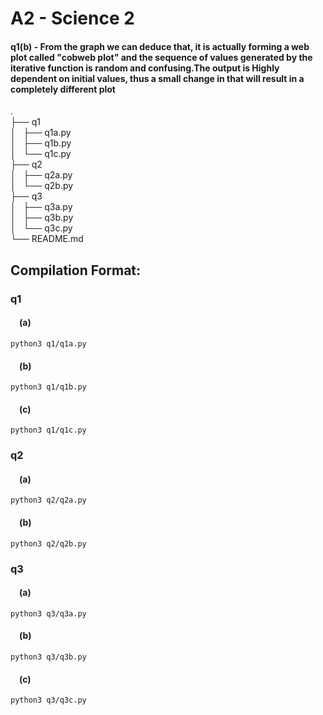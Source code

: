 # A2 - Science 2


#### q1(b) - From the graph we can deduce that, it is actually forming a web plot called "cobweb plot" and the sequence of values generated by the iterative function is random and confusing.The output is Highly dependent on initial values, thus a small change in that will result in a completely different plot

.               
├── q1          <br />
│   ├── q1a.py  <br />
│   ├── q1b.py  <br />
│   └── q1c.py  <br />
├── q2          <br />
│   ├── q2a.py  <br />
│   └── q2b.py  <br />
├── q3          <br />
│   ├── q3a.py  <br />
│   ├── q3b.py  <br />
│   └── q3c.py  <br />
└── README.md   <br />


## Compilation Format:
### q1
#### &emsp;(a)
    python3 q1/q1a.py
#### &emsp;(b)
    python3 q1/q1b.py
#### &emsp;(c)
    python3 q1/q1c.py

### q2
#### &emsp;(a)
    python3 q2/q2a.py
#### &emsp;(b)
    python3 q2/q2b.py

### q3
#### &emsp;(a)
    python3 q3/q3a.py
#### &emsp;(b)
    python3 q3/q3b.py
#### &emsp;(c)
    python3 q3/q3c.py